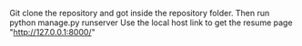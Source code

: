 Git clone the repository and got inside the repository folder.
Then run python manage.py runserver
Use the local host link to get the resume page "http://127.0.0.1:8000/"
